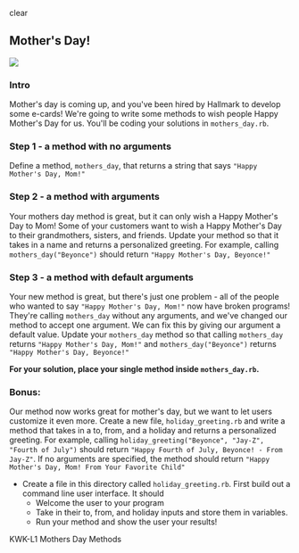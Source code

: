 clear
## Mother's Day!

<img src = "http://forthemommas.com/wp-content/uploads/2015/05/hallmark.jpg">

### Intro

Mother's day is coming up, and you've been hired by Hallmark to develop some e-cards! We're going to write some methods to wish people Happy Mother's Day for us. You'll be coding your solutions in `mothers_day.rb`.

### Step 1 - a method with no arguments

Define a method, `mothers_day`, that returns a string that says `"Happy Mother's Day, Mom!"`

### Step 2 - a method with arguments

Your mothers day method is great, but it can only wish a Happy Mother's Day to Mom! Some of your customers want to wish a Happy Mother's Day to their grandmothers, sisters, and friends. Update your method so that it takes in a name and returns a personalized greeting. For example, calling `mothers_day("Beyonce")` should return `"Happy Mother's Day, Beyonce!"`

### Step 3 - a method with default arguments

Your new method is great, but there's just one problem - all of the people who wanted to say `"Happy Mother's Day, Mom!"` now have broken programs! They're calling `mothers_day` without any arguments, and we've changed our method to accept one argument. We can fix this by giving our argument a default value. Update your `mothers_day` method so that calling `mothers_day` returns `"Happy Mother's Day, Mom!"` and `mothers_day("Beyonce")` returns `"Happy Mother's Day, Beyonce!"`

**For your solution, place your single method inside `mothers_day.rb`.**


### Bonus: 


Our method now works great for mother's day, but we want to let users customize it even more. Create a new file, `holiday_greeting.rb` and write a method that takes in a to, from, and a holiday and returns a personalized greeting. For example, calling `holiday_greeting("Beyonce", "Jay-Z", "Fourth of July")` should return `"Happy Fourth of July, Beyonce! - From Jay-Z"`. If no arguments are specified, the method should return `"Happy Mother's Day, Mom! From Your Favorite Child"`

+ Create a file in this directory called `holiday_greeting.rb`. First build out a command line user interface. It should
	+ Welcome the user to your program
	+ Take in their to, from, and holiday inputs and store them in variables.
	+ Run your method and show the user your results!



<p data-visibility='hidden'>KWK-L1 Mothers Day Methods</p>
